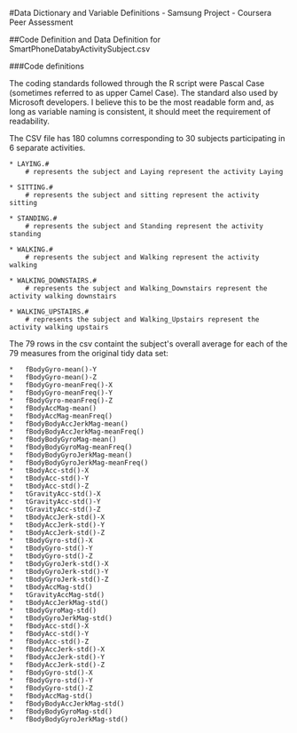 #Data Dictionary and Variable Definitions - Samsung Project - Coursera Peer Assessment

##Code Definition and Data Definition for SmartPhoneDatabyActivitySubject.csv

###Code definitions

The coding standards followed through the R script were Pascal Case (sometimes referred to as upper Camel Case).  The standard also used by Microsoft developers.  I believe this to be the most readable form and, as long as variable naming is consistent, it should meet the requirement of readability.



The CSV file has 180 columns corresponding to 30 subjects participating in 6 separate activities.

	* LAYING.#
		# represents the subject and Laying represent the activity Laying
	
	* SITTING.#
		# represents the subject and sitting represent the activity sitting

	* STANDING.#
		# represents the subject and Standing represent the activity standing

	* WALKING.#
		# represents the subject and Walking represent the activity walking

	* WALKING_DOWNSTAIRS.#
		# represents the subject and Walking_Downstairs represent the activity walking downstairs
	
	* WALKING_UPSTAIRS.#
		# represents the subject and Walking_Upstairs represent the activity walking upstairs
	


The 79 rows in the csv containt the subject's overall average for each of the 79 measures from the original tidy data set:

	*	fBodyGyro-mean()-Y
	*	fBodyGyro-mean()-Z
	*	fBodyGyro-meanFreq()-X
	*	fBodyGyro-meanFreq()-Y
	*	fBodyGyro-meanFreq()-Z
	*	fBodyAccMag-mean()
	*	fBodyAccMag-meanFreq()
	*	fBodyBodyAccJerkMag-mean()
	*	fBodyBodyAccJerkMag-meanFreq()
	*	fBodyBodyGyroMag-mean()
	*	fBodyBodyGyroMag-meanFreq()
	*	fBodyBodyGyroJerkMag-mean()
	*	fBodyBodyGyroJerkMag-meanFreq()
	*	tBodyAcc-std()-X
	*	tBodyAcc-std()-Y
	*	tBodyAcc-std()-Z
	*	tGravityAcc-std()-X
	*	tGravityAcc-std()-Y
	*	tGravityAcc-std()-Z
	*	tBodyAccJerk-std()-X
	*	tBodyAccJerk-std()-Y
	*	tBodyAccJerk-std()-Z
	*	tBodyGyro-std()-X
	*	tBodyGyro-std()-Y
	*	tBodyGyro-std()-Z
	*	tBodyGyroJerk-std()-X
	*	tBodyGyroJerk-std()-Y
	*	tBodyGyroJerk-std()-Z
	*	tBodyAccMag-std()
	*	tGravityAccMag-std()
	*	tBodyAccJerkMag-std()
	*	tBodyGyroMag-std()
	*	tBodyGyroJerkMag-std()
	*	fBodyAcc-std()-X
	*	fBodyAcc-std()-Y
	*	fBodyAcc-std()-Z
	*	fBodyAccJerk-std()-X
	*	fBodyAccJerk-std()-Y
	*	fBodyAccJerk-std()-Z
	*	fBodyGyro-std()-X
	*	fBodyGyro-std()-Y
	*	fBodyGyro-std()-Z
	*	fBodyAccMag-std()
	*	fBodyBodyAccJerkMag-std()
	*	fBodyBodyGyroMag-std()
	*	fBodyBodyGyroJerkMag-std()
 
